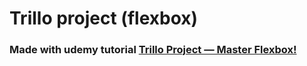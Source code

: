 # Trillo project (flexbox)

### Made with udemy tutorial [Trillo Project — Master Flexbox!](https://www.udemy.com/course/advanced-css-and-sass/learn/lecture/8312894#content)